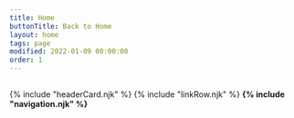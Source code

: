 ```yaml
---
title: Home
buttonTitle: Back to Home
layout: home
tags: page
modified: 2022-01-09 00:00:00
order: 1
---
```


<h2 class="py-4 my-4 text-3xl font-mono font-bold text-center hover:text-slate-600 text-slate-800 uppercase">
	 <!-- {{config.title}}  -->
</h2>
	{% include "headerCard.njk" %}
	{% include "linkRow.njk" %}
<strong class="p-2 m-2 text-gray-400 h-full rounded-lg block border border-green-700"> 
	{% include "navigation.njk" %}
</strong>	


